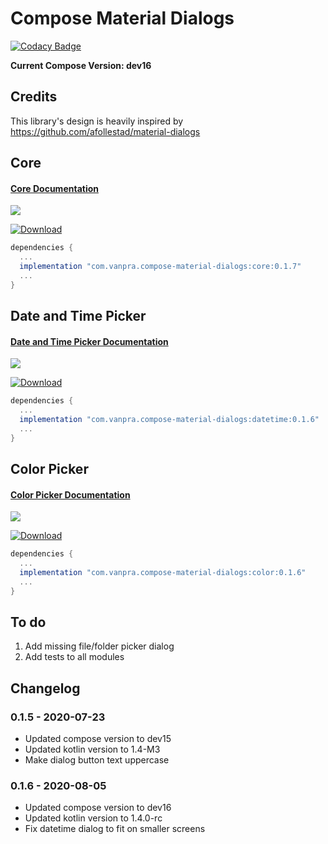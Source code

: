 # Compose Material Dialogs

[![Codacy Badge](https://api.codacy.com/project/badge/Grade/5990ad24f5ca434299916697e3fc0fe2)](https://app.codacy.com/manual/pranav.maganti/compose-material-dialogs?utm_source=github.com&utm_medium=referral&utm_content=vanpra/compose-material-dialogs&utm_campaign=Badge_Grade_Dashboard)

**Current Compose Version: dev16**

## Credits

This library's design is heavily inspired by https://github.com/afollestad/material-dialogs

## Core

#### [Core Documentation](https://github.com/vanpra/compose-material-dialogs/blob/main/documentation/Core.md)

![](https://raw.githubusercontent.com/vanpra/compose-material-dialogs/main/imgs/full_core.png)

[ ![Download](https://api.bintray.com/packages/vanpra/maven/compose-material-dialogs:core/images/download.svg?version=0.1.7) ](https://bintray.com/vanpra/maven/compose-material-dialogs:core/0.1.7/link)

```gradle
dependencies {
  ...
  implementation "com.vanpra.compose-material-dialogs:core:0.1.7" 
  ...
}
```

## Date and Time Picker

#### [Date and Time Picker Documentation](https://github.com/vanpra/compose-material-dialogs/blob/main/documentation/DateTimePicker.md)

![](https://raw.githubusercontent.com/vanpra/ComposeDateTimePicker/master/imgs/datetime.jpg)

[ ![Download](https://api.bintray.com/packages/vanpra/maven/compose-material-dialogs:datetime/images/download.svg?version=0.1.6) ](https://bintray.com/vanpra/maven/compose-material-dialogs:datetime/0.1.6/link)

```gradle
dependencies {
  ...
  implementation "com.vanpra.compose-material-dialogs:datetime:0.1.6"
  ...
}
```

## Color Picker

#### [Color Picker Documentation](https://github.com/vanpra/compose-material-dialogs/blob/main/documentation/ColorPicker.md)

![](https://raw.githubusercontent.com/vanpra/compose-material-dialogs/main/imgs/color_picker.png)

[ ![Download](https://api.bintray.com/packages/vanpra/maven/compose-material-dialogs:color/images/download.svg?version=0.1.6) ](https://bintray.com/vanpra/maven/compose-material-dialogs:color/0.1.6/link)

```gradle
dependencies {
  ...
  implementation "com.vanpra.compose-material-dialogs:color:0.1.6"
  ...
}
```



## To do

1. Add missing file/folder picker dialog
2. Add tests to all modules

## Changelog

### 0.1.5  - 2020-07-23

- Updated compose version to dev15
- Updated kotlin version to 1.4-M3
- Make dialog button text uppercase

### 0.1.6  - 2020-08-05

- Updated compose version to dev16
- Updated kotlin version to 1.4.0-rc
- Fix datetime dialog to fit on smaller screens
